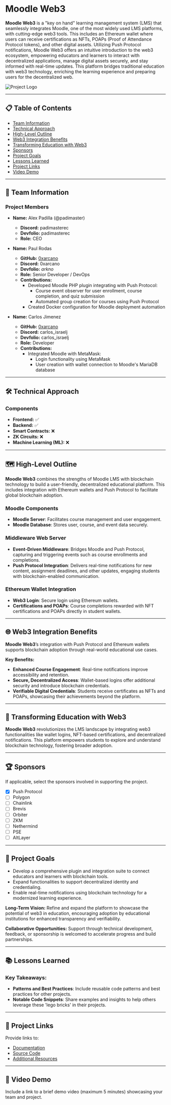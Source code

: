 # Moodle Web3

**Moodle Web3** is a "key on hand" learning management system (LMS) that seamlessly integrates Moodle, one of the most widely used LMS platforms, with cutting-edge web3 tools. This includes an Ethereum wallet where users can receive certifications as NFTs, POAPs (Proof of Attendance Protocol tokens), and other digital assets. Utilizing Push Protocol notifications, Moodle Web3 offers an intuitive introduction to the web3 ecosystem, empowering educators and learners to interact with decentralized applications, manage digital assets securely, and stay informed with real-time updates. This platform bridges traditional education with web3 technology, enriching the learning experience and preparing users for the decentralized web.

![Project Logo](./assets/imagen.jpg)

---

## 📋 Table of Contents
- [Team Information](#team-information)
- [Technical Approach](#technical-approach)
- [High-Level Outline](#high-level-outline)
- [Web3 Integration Benefits](#web3-integration-benefits)
- [Transforming Education with Web3](#transforming-education-with-web3)
- [Sponsors](#sponsors)
- [Project Goals](#project-goals)
- [Lessons Learned](#lessons-learned)
- [Project Links](#project-links)
- [Video Demo](#video-demo)

---

## 👥 Team Information

### Project Members
- **Name:** Alex Padilla (@padimaster)
  - **Discord:** padimasterec
  - **Devfolio:** padimasterec
  - **Role:** CEO

- **Name:** Paul Rodas
  - **GitHub:** [0xarcano](https://github.com/0xarcano)
  - **Discord:** 0xarcano
  - **Devfolio:** _arkno_
  - **Role:** Senior Developer / DevOps
  - **Contributions:**
    - Developed Moodle PHP plugin integrating with Push Protocol:
      - Course event observer for user enrollment, course completion, and quiz submission
      - Automated group creation for courses using Push Protocol
    - Created Docker configuration for Moodle deployment automation

- **Name:** Carlos Jimenez
  - **GitHub:** [0xarcano](https://github.com/cijimenez)
  - **Discord:** carlos_israelj
  - **Devfolio:** carlos_israelj
  - **Role:** Developer
  - **Contributions:**
    - Integrated Moodle with MetaMask:
      - Login functionality using MetaMask
      - User creation with wallet connection to Moodle's MariaDB database

---

## 🛠 Technical Approach

### Components
- **Frontend:** ✅
- **Backend:** ✅
- **Smart Contracts:** ❌
- **ZK Circuits:** ❌
- **Machine Learning (ML):** ❌

---

## 🗺 High-Level Outline

**Moodle Web3** combines the strengths of Moodle LMS with blockchain technology to build a user-friendly, decentralized educational platform. This includes integration with Ethereum wallets and Push Protocol to facilitate global blockchain adoption.

### Moodle Components
- **Moodle Server**: Facilitates course management and user engagement.
- **Moodle Database**: Stores user, course, and event data securely.

### Middleware Web Server
- **Event-Driven Middleware**: Bridges Moodle and Push Protocol, capturing and triggering events such as course enrollments and completions.
- **Push Protocol Integration**: Delivers real-time notifications for new content, assignment deadlines, and other updates, engaging students with blockchain-enabled communication.

### Ethereum Wallet Integration
- **Web3 Login**: Secure login using Ethereum wallets.
- **Certifications and POAPs**: Course completions rewarded with NFT certifications and POAPs directly in student wallets.

---

## 🌐 Web3 Integration Benefits

**Moodle Web3**’s integration with Push Protocol and Ethereum wallets supports blockchain adoption through real-world educational use cases.

**Key Benefits:**
- **Enhanced Course Engagement**: Real-time notifications improve accessibility and retention.
- **Secure, Decentralized Access**: Wallet-based logins offer additional security and introduce blockchain credentials.
- **Verifiable Digital Credentials**: Students receive certificates as NFTs and POAPs, showcasing their achievements beyond the platform.

---

## 🌟 Transforming Education with Web3

**Moodle Web3** revolutionizes the LMS landscape by integrating web3 functionalities like wallet logins, NFT-based certifications, and decentralized notifications. This platform empowers students to explore and understand blockchain technology, fostering broader adoption.

---

## 🏆 Sponsors

If applicable, select the sponsors involved in supporting the project.

- [x] Push Protocol
- [ ] Polygon
- [ ] Chainlink
- [ ] Brevis
- [ ] Orbiter
- [ ] ZKM
- [ ] Nethermind
- [ ] PSE
- [ ] AltLayer

---

## 🎯 Project Goals

- Develop a comprehensive plugin and integration suite to connect educators and learners with blockchain tools.
- Expand functionalities to support decentralized identity and credentialing.
- Enable real-time notifications using blockchain technology for a modernized learning experience.

**Long-Term Vision:**
Refine and expand the platform to showcase the potential of web3 in education, encouraging adoption by educational institutions for enhanced transparency and verifiability.

**Collaborative Opportunities:**
Support through technical development, feedback, or sponsorship is welcomed to accelerate progress and build partnerships.

---

## 📚 Lessons Learned

### Key Takeaways:
- **Patterns and Best Practices**: Include reusable code patterns and best practices for other projects.
- **Notable Code Snippets**: Share examples and insights to help others leverage these 'lego bricks' in their projects.

---

## 🔗 Project Links

Provide links to:
- [Documentation]()
- [Source Code]()
- [Additional Resources]()

---

## 🎥 Video Demo

Include a link to a brief demo video (maximum 5 minutes) showcasing your team and project.
